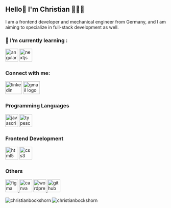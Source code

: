 ## Hello👋 I'm Christian 👩🏻‍💻

I am a frontend developer and mechanical engineer from Germany, and I am aiming to specialize in full-stack development as well.


<h3 align="left">🌱 I’m currently learning :</h3>
<div align="left">
  <img src="https://cdn.jsdelivr.net/gh/devicons/devicon/icons/angularjs/angularjs-original.svg" height="40" alt="angularjs logo"  />
  <img src="https://cdn.jsdelivr.net/gh/devicons/devicon/icons/nextjs/nextjs-original.svg" height="40" alt="nextjs logo"  />
</div>

###


<h3 align="left">Connect with me:</h3>
<p align="left">
<a href="https://linkedin.com/in/christian-bockshorn/" target="blank"><img src="https://raw.githubusercontent.com/maurodesouza/profile-readme-generator/master/src/assets/icons/social/linkedin/default.svg" width="52" height="40" alt="linkedin logo"  /></a>
<a href="mailto:bockshorn.cb@gmail.com" target="_blank"><img src="https://raw.githubusercontent.com/maurodesouza/profile-readme-generator/master/src/assets/icons/social/gmail/default.svg" width="52" height="40" alt="gmail logo"  /></a>
</p>

<h3 align="left">Programming Languages</h3>
<p align="left"> 
  <a href="https://developer.mozilla.org/en-US/docs/Web/JavaScript" target="blank" rel="noreferrer"> <img src="https://cdn.jsdelivr.net/gh/devicons/devicon/icons/javascript/javascript-plain.svg" height="40" alt="javascript logo"  /></a>
  <a href="https://www.typescriptlang.org/" target="blank" rel="noreferrer"> <img src="https://cdn.jsdelivr.net/gh/devicons/devicon/icons/typescript/typescript-plain.svg" height="40" alt="typescript logo"  /></a> 
</p>

<h3 align="left">Frontend Development</h3>
<p align="left"> 
  <a href="https://www.w3.org/html/" target="blank" rel="noreferrer">   <img src="https://cdn.jsdelivr.net/gh/devicons/devicon/icons/html5/html5-plain-wordmark.svg" height="40" alt="html5 logo"  /></a> 
  <a href="https://www.w3schools.com/css/" target="blank" rel="noreferrer">   <img src="https://cdn.jsdelivr.net/gh/devicons/devicon/icons/css3/css3-plain-wordmark.svg" height="40" alt="css3 logo"  /> </a>
</p>

<h3 align="left">Others</h3>
<p align="left">   
  <a href="https://www.figma.com/" target="blank" rel="noreferrer"> <img src="https://cdn.jsdelivr.net/gh/devicons/devicon/icons/figma/figma-original.svg" height="40" alt="figma logo"  /> </a>
  <a href="https://www.canva.com/" target="blank" rel="noreferrer"> <img src="https://cdn.jsdelivr.net/gh/devicons/devicon/icons/canva/canva-original.svg" height="40" alt="canva logo"  /></a> 
  <a href="https://www.wordpress.com/de/" target="blank" rel="noreferrer"> <img src="https://cdn.jsdelivr.net/gh/devicons/devicon/icons/wordpress/wordpress-original.svg" height="40" alt="wordpress logo"  /> </a> 
  <a href="https://github.com/" target="blank" rel="noreferrer">   <img src="https://cdn.jsdelivr.net/gh/devicons/devicon/icons/github/github-original.svg" height="40" alt="github logo"  /> </a> 
</p>

<p><img align="left" src="https://github-readme-stats.vercel.app/api/top-langs?username=christianbockshorn&show_icons=true&locale=en&layout=compact" alt="christianbockshorn" /></p>

<p><img align="center" src="https://github-readme-streak-stats.herokuapp.com/?user=christianbockshorn&" alt="christianbockshorn" /></p>



